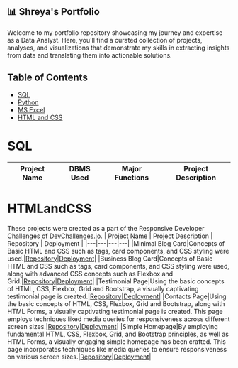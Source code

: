 ## 📊 Shreya's Portfolio
Welcome to my portfolio repository showcasing my journey and expertise as a Data Analyst. Here, you'll find a curated collection of projects, analyses, and visualizations that demonstrate my skills in extracting insights from data and translating them into actionable solutions.

## Table of Contents
- [SQL](#sql)
- [Python](#python)
- [MS Excel](#excel)
- [HTML and CSS](#htmlandcss)

# SQL
| Project Name | DBMS Used | Major Functions |  Project Description |
|---|---|---|---|

# HTMLandCSS
These projects were created as a part of the Responsive Developer Challenges of [DevChallenges.io](https://devchallenges.io/path/responsive-web-developer).
| Project Name | Project Description | Repository |  Deployment |
|---|---|---|---|
|Minimal Blog Card|Concepts of Basic HTML and CSS such as tags, card components, and CSS styling were used.|[Repository](https://github.com/shrek-28/minimal-blog-card)|[Deployment](https://shrek-28.github.io/minimal-blog-card/)|
|Business Blog Card|Concepts of Basic HTML and CSS such as tags, card components, and CSS styling were used, along with advanced CSS concepts such as Flexbox and Grid.|[Repository](https://github.com/shrek-28/business-blog-card)|[Deployment](https://shrek-28.github.io/business-blog-card/)|
|Testimonial Page|Using the basic concepts of HTML, CSS, Flexbox, Grid and Bootstrap, a visually captivating testimonial page is created.|[Repository](https://github.com/shrek-28/testimonial-page)|[Deployment](https://shrek-28.github.io/testimonial-page/)|
|Contacts Page|Using the basic concepts of HTML, CSS, Flexbox, Grid and Bootstrap, along with HTML Forms, a visually captivating testimonial page is created. This page employs techniques liked media queries for responsiveness across different screen sizes.|[Repository](https://github.com/shrek-28/contacts-page)|[Deployment](https://shrek-28.github.io/contacts-page/)|
|Simple Homepage|By employing fundamental HTML, CSS, Flexbox, Grid, and Bootstrap principles, as well as HTML Forms, a visually engaging simple homepage has been crafted. This page incorporates techniques like media queries to ensure responsiveness on various screen sizes.|[Repository](https://github.com/shrek-28/simple-homepage)|[Deployment](https://shrek-28.github.io/simple-homepage/)|
